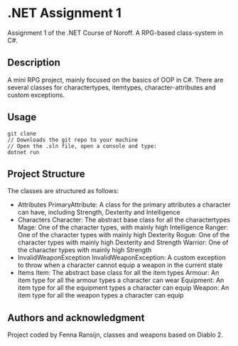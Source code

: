 # .NET Assignment 1

Assignment 1 of the .NET Course of Noroff. A RPG-based class-system in C#. 

## Description
A mini RPG project, mainly focused on the basics of OOP in C#. There are several classes for charactertypes, itemtypes, character-attributes and custom exceptions. 

## Usage

```
git clone
// Downloads the git repo to your machine
// Open the .sln file, open a console and type:
dotnet run
```
## Project Structure
The classes are structured as follows:
- Attributes
    PrimaryAttribute: A class for the primary attributes a character can have, including Strength, Dexterity and Intelligence
- Characters
    Character: The abstract base class for all the charactertypes
        Mage: One of the character types, with mainly high Intelligence
        Ranger: One of the character types with mainly high Dexterity 
        Rogue: One of the character types with mainly high Dexterity and Strength
        Warrior: One of the character types with mainly high Strength
- InvalidWeaponException
    InvalidWeaponException: A custom exception to throw when a character cannot equip a weapon in the current state
- Items
    Item: The abstract base class for all the item types
        Armour: An item type for all the armour types a character can wear
        Equipment: An item type for all the equipment types a character can equip
        Weapon: An item type for all the weapon types a character can equip

## Authors and acknowledgment
Project coded by Fenna Ransijn, classes and weapons based on Diablo 2. 